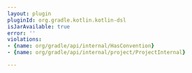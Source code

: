 ```yaml
---
layout: plugin
pluginId: org.gradle.kotlin.kotlin-dsl
isJarAvailable: true
error: ''
violations:
- {name: org/gradle/api/internal/HasConvention}
- {name: org/gradle/api/internal/project/ProjectInternal}

---
```

